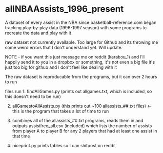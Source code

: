 # allNBAAssists_1996_present
A dataset of every assist in the NBA since basketball-reference.com began tracking play-by-play data (1996-1997 season) with some programs to recreate the data and play with it


raw dataset not currently available. Too large for Github and its throwing me some weird errors that I don't understand yet. Will update.

NOTE - if you want this just message me on reddit (karabou_1) and I'll happily send it to you in a dropbox or something, it's not even a big file it's just too big for github and I don't feel like dealing with it


The raw dataset is reproducable from the programs, but it can over 2 hours to run


files run 1. findAllGames.py (prints out allgames.txt, which is included, so this doesn't need to be run)

2. allGamestoAllAssists.py (this prints out ~100 allassists_##.txt files) <- this is the program that takes a lot of time to run

3. combines all of the allassists_##.txt programs, reads them in and outputs assistfreq_all.csv (included) which lists the number of assists from player A to player B for any 2 players that had at least one assist in that time

4. niceprint.py prints tables so I can shitpost on reddit
